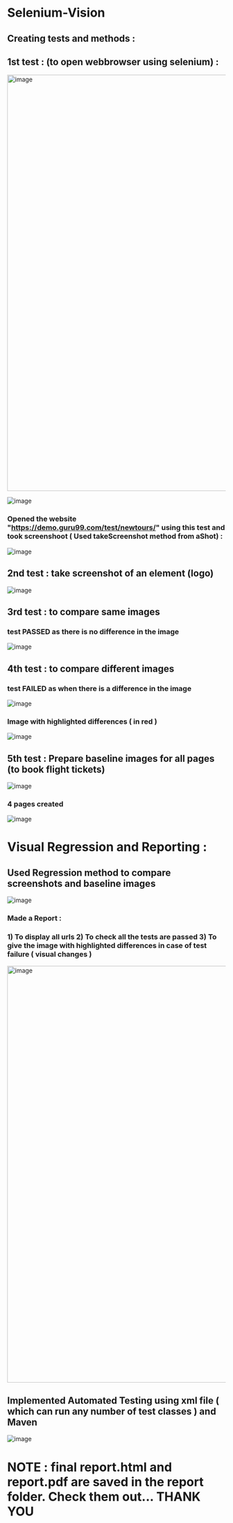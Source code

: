 # Selenium-Vision

## Creating tests and methods :


## 1st test : (to open webbrowser using selenium) :

<img width="959" alt="image" src="https://github.com/annemshivaji/Selenium-Vision/assets/84372271/3540a6a7-e544-436b-8cc0-14d989ff3c42">

![image](https://github.com/annemshivaji/Selenium-Vision/assets/84372271/2e6e6785-01a0-48d5-ad2e-5d3333eda65d)

### Opened the website "https://demo.guru99.com/test/newtours/" using this test and took screenshoot ( Used takeScreenshot method from aShot) :

![image](https://github.com/annemshivaji/Selenium-Vision/assets/84372271/c73bc859-a975-4da3-ad96-443758179dda)



## 2nd test : take screenshot of an element (logo)

![image](https://github.com/annemshivaji/Selenium-Vision/assets/84372271/03d505c4-ed79-42ef-a17e-0e6df37ea3d1)



## 3rd test : to compare same images

### test PASSED as there is no difference in the image

![image](https://github.com/annemshivaji/Selenium-Vision/assets/84372271/3ca266b7-fe7b-45f6-9ead-327848f2d8fd)



## 4th test : to compare different images

### test FAILED as when there is a difference in the image

![image](https://github.com/annemshivaji/Selenium-Vision/assets/84372271/0e49ec49-d4e2-4b63-9ee3-2fd736144f8d)

### Image with highlighted differences ( in red )

![image](https://github.com/annemshivaji/Selenium-Vision/assets/84372271/be9b2b10-0679-42ee-a8bd-e276d6b74a5c)




## 5th test : Prepare baseline images for all pages (to book flight tickets)

![image](https://github.com/annemshivaji/Selenium-Vision/assets/84372271/cac4bd05-29b8-4aa4-896c-c6168cf3a690)

### 4 pages created

![image](https://github.com/annemshivaji/Selenium-Vision/assets/84372271/a24a9f11-851a-4431-a64a-633cac4d968d)



# Visual Regression and Reporting : 



## Used Regression method to compare screenshots and baseline images

![image](https://github.com/annemshivaji/Selenium-Vision/assets/84372271/91ecd585-6c62-40fe-b324-414abcd7d25b)

### Made a Report :
### 1) To display all urls   2) To check all the tests are passed   3) To give the image with highlighted differences in case of test failure ( visual changes )

<img width="960" alt="image" src="https://github.com/annemshivaji/Selenium-Vision/assets/84372271/6a5d6d0a-51f9-4320-a68a-ba464b46355f">




## Implemented Automated Testing using xml file ( which can run any number of test classes ) and Maven

![image](https://github.com/annemshivaji/Selenium-Vision/assets/84372271/952a2dea-aa23-41ad-8214-be4ab1f7682d)

# NOTE : final report.html and report.pdf are saved in the report folder. Check them out... THANK YOU









